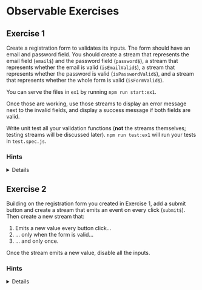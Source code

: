 # Observable Exercises

## Exercise 1

Create a registration form to validates its inputs. The form should have an email and password field. You should create a stream that represents the email field (`email$`) and the password field (`password$`), a stream that represents whether the email is valid (`isEmailValid$`), a stream that represents whether the password is valid (`isPasswordValid$`), and a stream that represents whether the whole form is valid (`isFormValid$`).

You can serve the files in `ex1` by running `npm run start:ex1`.

Once those are working, use those streams to display an error message next to the invalid fields, and display a success message if both fields are valid.

Write unit test all your validation functions (**not** the streams themselves; testing streams will be discussed later). `npm run test:ex1` will run your tests in `test.spec.js`.

### Hints

<details>
1. Use `combine` to derive values from existing streams.
2. Use `#merge(Kefir.constant(initial))` to give you stream an initial value.
3. Use `#log` to test your streams.
</details>

## Exercise 2

Building on the registration form you created in Exercise 1, add a submit button and create a stream that emits an event on every click (`submit$`). Then create a new stream that:

1. Emits a new value every button click...
2. ... only when the form is valid...
3. ... and only once.

Once the stream emits a new value, disable all the inputs.

### Hints

<details>
1. Use `#sampledBy` to take a value from one stream when another emits a value.
2. Use `#filteredBy` to remove values from one stream based on the latest value from another stream.
3. Use `#take` to limit the number of values emitted from a stream.
</details>
